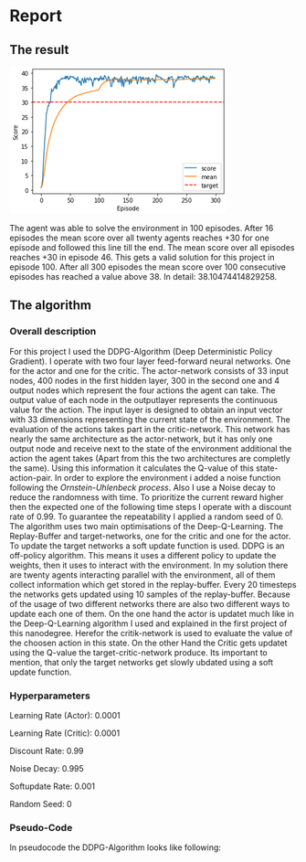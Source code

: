 # Report

## The result

![Plot of rewards](Continuous_Control_Performace.png)

The agent was able to solve the environment in 100 episodes. After 16 episodes the mean score over all twenty agents reaches +30 for one episode and followed this line till the end. The mean score over all episodes reaches +30 in episode 46. This gets a valid solution for this project in episode 100. After all 300 episodes the mean score over 100 consecutive episodes has reached a value above 38. In detail: 38.10474414829258. 

## The algorithm

### Overall description

For this project I used the DDPG-Algorithm (Deep Deterministic Policy Gradient). I operate with two four layer feed-forward neural networks. One for the actor and one for the critic. The actor-network consists of 33 input nodes, 400 nodes in the first hidden layer, 300 in the second one and 4 output nodes which represent the four actions the agent can take. The output value of each node in the outputlayer represents the continuous value for the action. The input layer is designed to obtain an input vector with 33 dimensions representing the current state of the environment. The evaluation of the actions takes part in the critic-network. This network has nearly the same architecture as the actor-network, but it has only one output node and receive next to the state of the environment additional the action the agent takes (Apart from this the two architectures are completly the same). Using this information it calculates the Q-value of this state-action-pair. In order to explore the environment i added a noise function following the *Ornstein-Uhlenbeck process*. Also I use a Noise decay to reduce the randomness with time. To prioritize the current reward higher then the expected one of the following time steps I operate with a discount rate of 0.99. To guarantee the repeatability I applied a random seed of 0. The algorithm uses two main optimisations of the Deep-Q-Learning.
The Replay-Buffer and target-networks, one for the critic and one for the actor. To update the target networks a soft update function is used. DDPG is an off-policy algorithm. This means it uses a different policy to update the weights, then it uses to interact with the environment. In my solution there are twenty agents interacting parallel with the environment, all of them collect information which get stored in the replay-buffer. Every 20 timesteps the networks gets updated using 10 samples of the replay-buffer. Because of the usage of two different networks there are also two different ways to update each one of them. On the one hand the actor is updatet much like in the Deep-Q-Learning algorithm I used and explained in the first project of this nanodegree. Herefor the critik-network is used to evaluate the value of the choosen action in this state. On the other Hand the Critic gets updatet using the Q-value the target-critic-network produce. Its important to mention, that only the target networks get slowly ubdated using a soft update function.

### Hyperparameters

Learning Rate (Actor):   0.0001

Learning Rate (Critic):  0.0001

Discount Rate:           0.99

Noise Decay:             0.995

Softupdate Rate:         0.001

Random Seed:             0

### Pseudo-Code

In pseudocode the DDPG-Algorithm looks like following:
